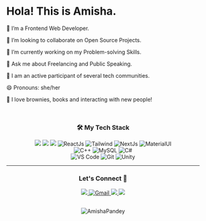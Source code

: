 <h1> Hola! This is Amisha. <!-- <img src="https://raw.githubusercontent.com/ABSphreak/ABSphreak/master/gifs/Hi.gif" width="40px"> --> </h1>

 🌱 I’m a Frontend Web Developer.
 
 👯 I’m looking to collaborate on Open Source Projects.
 
 🤔 I’m currently working on my Problem-solving Skills.
 
 💬 Ask me about Freelancing and Public Speaking.

 👥 I am an active participant of several tech communities. 
 
 😄 Pronouns: she/her
 
 🍩 I love brownies, books  and interacting with new people!
 
<br>
<h3 align="center">🛠 My Tech Stack</h3>
<p align="center">
 <img src="https://img.shields.io/badge/HTML5-E34F26?style=for-the-badge&logo=html5&logoColor=white"/>
 <img src="https://img.shields.io/badge/CSS-239120?&style=for-the-badge&logo=css3&logoColor=white"/>
 <img src="https://img.shields.io/badge/JavaScript-F7DF1E?style=for-the-badge&logo=javascript&logoColor=black"/>
 <img alt="ReactJs" src="https://img.shields.io/badge/React-20232A?style=for-the-badge&logo=react&logoColor=61DAFB" />
 <img alt="Tailwind" src="https://img.shields.io/badge/Tailwind_CSS-38B2AC?style=for-the-badge&logo=tailwind-css&logoColor=white"/>
 <img alt="NextJs" src="https://img.shields.io/badge/next%20js-000000?style=for-the-badge&logo=nextdotjs&logoColor=white" />
 <img alt="MaterialUI" src="https://img.shields.io/badge/Material%20UI-007FFF?style=for-the-badge&logo=mui&logoColor=white" />
 <br>
 <img alt="C++" src="https://img.shields.io/badge/c++-%2300599C.svg?&style=for-the-badge&logo=c%2B%2B&ogoColor=white" />
 <img alt="MySQL" src="https://img.shields.io/badge/MySQL-00000F?style=for-the-badge&logo=mysql&logoColor=white" />
 <img alt="C#" src="https://img.shields.io/badge/C%23-239120?style=for-the-badge&logo=c-sharp&logoColor=white" />
 <br>
 <img alt="VS Code" src="https://img.shields.io/badge/Visual_Studio_Code-0078D4?style=for-the-badge&logo=visual%20studio%20code&logoColor=white" />
 <img alt="Git" src="https://img.shields.io/badge/Git-F05032?style=for-the-badge&logo=git&logoColor=white" />
 <img alt="Unity" src="https://img.shields.io/badge/Unity-100000?style=for-the-badge&logo=unity&logoColor=white" />

</p>
<hr>
<h3 align="center">Let's Connect 🙌</h3>
<div align="center">
<a href="https://www.linkedin.com/in/amishha0606" target="_blank">
<img src="https://img.shields.io/badge/LinkedIn-0077B5?style=for-the-badge&logo=linkedin&logoColor=white" />
</a>
<a href="mailto:pamisha0606@gmail.com">
<img  alt="Gmail" src="https://img.shields.io/badge/Gmail-D14836?style=for-the-badge&logo=gmail&logoColor=white" />
</a>
<a href="https://twitter.com/amishha0606" target="_blank">
<img src="https://img.shields.io/badge/twitter-%2300acee.svg?&style=for-the-badge&logo=twitter&logoColor=white&alt=twitter" />
</a>
<a href="https://medium.com/@amishha0606" target="_blank">
<img src="https://img.shields.io/badge/Medium-12100E?style=for-the-badge&logo=medium&logoColor=white" />
</a>
 <!-- <a href="https://github.com/Amisha0606" target="_blank">
<img src=https://img.shields.io/badge/github-%2324292e.svg?&style=for-the-badge&logo=github&logoColor=white alt=github style="margin-bottom: 5px;" />
</a> -->
</div> <br>

<div align="center">
<p><img src="https://github-readme-streak-stats.herokuapp.com/?user=Amisha0606&" alt="AmishaPandey" /></p></div>


<!--
**Amisha0606/Amisha0606** is a ✨ _special_ ✨ repository because its `README.md` (this file) appears on your GitHub profile.

Here are some ideas to get you started:

- 🔭 I’m currently working on ...
- 🌱 I’m currently learning ...
- 👯 I’m looking to collaborate on ...
- 🤔 I’m looking for help with ...
- 💬 Ask me about ...
- 📫 How to reach me: ...
- 😄 Pronouns: ...
- ⚡ Fun fact: ...
-->
